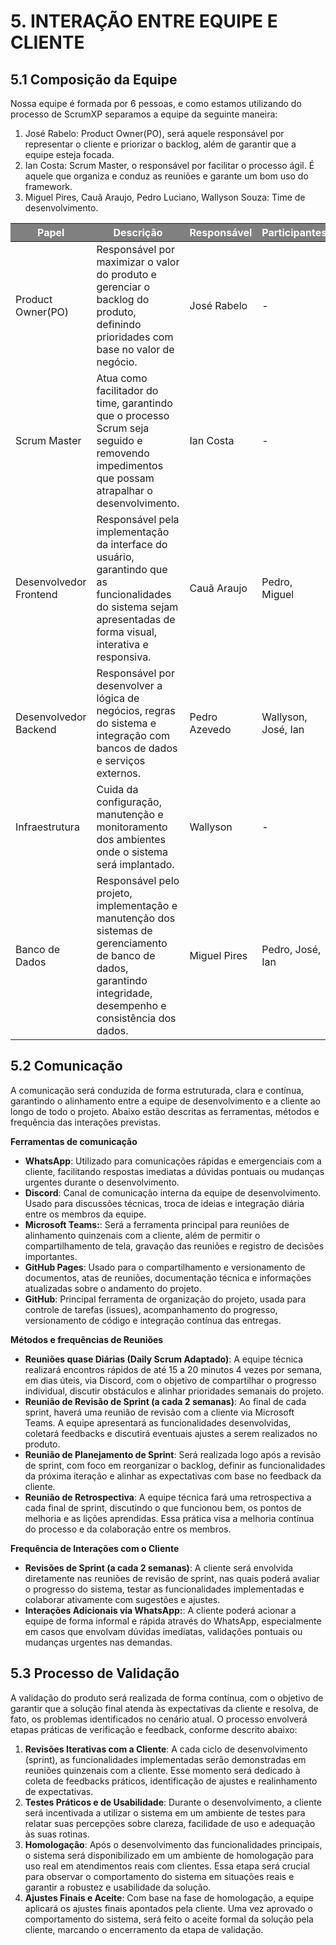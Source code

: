 # **5. INTERAÇÃO ENTRE EQUIPE E CLIENTE**

## **5.1 Composição da Equipe**
<p>Nossa equipe é formada por 6 pessoas, e como estamos utilizando 
do processo de ScrumXP separamos a equipe da seguinte maneira: </p>

<ol>
    <li>José Rabelo: Product Owner(PO), será aquele responsável por representar o cliente e priorizar o backlog, além de garantir que a equipe esteja focada.</li>
    <li>Ian Costa: Scrum Master, o responsável por facilitar o processo ágil. É aquele que organiza e conduz as reuniões e garante um bom uso do framework.</li>
    <li>Miguel Pires,  Cauã Araujo, Pedro Luciano, Wallyson Souza: Time de desenvolvimento.</li>
</ol>

<table>
  <thead>
    <tr style="background-color: gray; color: white;">
      <th>Papel</th>
      <th>Descrição</th>
      <th>Responsável</th>
      <th>Participantes</th>
    </tr>
  </thead>
  <tbody>
    <tr>
      <td>Product Owner(PO)</td>
      <td>Responsável por maximizar o valor do produto e gerenciar o backlog do produto, definindo prioridades com base no valor de negócio.</td>
      <td>José Rabelo</td>
      <td>-</td>
    </tr>
    <tr>
      <td>Scrum Master</td>
      <td>Atua como facilitador do time, garantindo que o processo Scrum seja seguido e removendo impedimentos que possam atrapalhar o desenvolvimento.</td>
      <td>Ian Costa</td>
      <td>-</td>
    </tr>
    <tr>
      <td>Desenvolvedor Frontend</td>
      <td>Responsável pela implementação da interface do usuário, garantindo que as funcionalidades do sistema sejam apresentadas de forma visual, interativa e responsiva.</td>
      <td>Cauã Araujo</td>
      <td>Pedro, Miguel</td>
    </tr>
    <tr>
      <td>Desenvolvedor Backend</td>
      <td>Responsável por desenvolver a lógica de negócios, regras do sistema e integração com bancos de dados e serviços externos.</td>
      <td>Pedro Azevedo</td>
      <td>Wallyson, José, Ian</td>
    </tr>
    <tr>
      <td>Infraestrutura</td>
      <td>Cuida da configuração, manutenção e monitoramento dos ambientes onde o sistema será implantado.</td>
      <td>Wallyson</td>
      <td>-</td>
    </tr>
    <tr>
      <td>Banco de Dados</td>
      <td>Responsável pelo projeto, implementação e manutenção dos sistemas de gerenciamento de banco de dados, garantindo integridade, desempenho e consistência dos dados.</td>
      <td>Miguel Pires</td>
      <td>Pedro, José, Ian</td>
    </tr>
  </tbody>
</table>

## **5.2 Comunicação**

<p>A comunicação será conduzida de forma estruturada, clara e contínua, garantindo o alinhamento entre a equipe de desenvolvimento e a cliente ao longo de todo o projeto. Abaixo estão descritas as ferramentas, métodos e frequência das interações previstas.</p>

**Ferramentas de comunicação**

- **WhatsApp**: Utilizado para comunicações rápidas e emergenciais com a cliente, facilitando respostas imediatas a dúvidas pontuais ou mudanças urgentes durante o desenvolvimento.
- **Discord**: Canal de comunicação interna da equipe de desenvolvimento. Usado para discussões técnicas, troca de ideias e integração diária entre os membros da equipe.
- **Microsoft Teams:**: Será a ferramenta principal para reuniões de alinhamento quinzenais com a cliente, além de permitir o compartilhamento de tela, gravação das reuniões e registro de decisões importantes.
- **GitHub Pages**: Usado para o compartilhamento e versionamento de documentos, atas de reuniões, documentação técnica e informações atualizadas sobre o andamento do projeto.
- **GitHub**: Principal ferramenta de organização do projeto, usada para controle de tarefas (issues), acompanhamento do progresso, versionamento de código e integração contínua das entregas.

**Métodos e frequências de Reuniões**

- **Reuniões quase Diárias (Daily Scrum Adaptado)**: A equipe técnica realizará encontros rápidos de até 15 a 20  minutos 4 vezes por semana, em dias úteis, via Discord, com o objetivo de compartilhar o progresso individual, discutir obstáculos e alinhar prioridades semanais do projeto.
- **Reunião de Revisão de Sprint (a cada 2 semanas)**: Ao final de cada sprint, haverá uma reunião de revisão com a cliente via Microsoft Teams. A equipe apresentará as funcionalidades desenvolvidas, coletará feedbacks e discutirá eventuais ajustes a serem realizados no produto.
- **Reunião de Planejamento de Sprint**: Será realizada logo após a revisão de sprint, com foco em reorganizar o backlog, definir as funcionalidades da próxima iteração e alinhar as expectativas com base no feedback da cliente.
- **Reunião de Retrospectiva**: A equipe técnica fará uma retrospectiva a cada final de sprint, discutindo o que funcionou bem, os pontos de melhoria e as lições aprendidas. Essa prática visa a melhoria contínua do processo e da colaboração entre os membros.

**Frequência de Interações com o Cliente**

- **Revisões de Sprint (a cada 2 semanas)**: A cliente será envolvida diretamente nas reuniões de revisão de sprint, nas quais poderá avaliar o progresso do sistema, testar as funcionalidades implementadas e colaborar ativamente com sugestões e ajustes.
- **Interações Adicionais via WhatsApp:**: A cliente poderá acionar a equipe de forma informal e rápida através do WhatsApp, especialmente em casos que envolvam dúvidas imediatas, validações pontuais ou mudanças urgentes nas demandas.

## **5.3 Processo de Validação**

<p>A validação do produto será realizada de forma contínua, com o objetivo de garantir que a solução final atenda às expectativas da cliente e resolva, de fato, os problemas identificados no cenário atual. O processo envolverá etapas práticas de verificação e feedback, conforme descrito abaixo:</p>

1. **Revisões Iterativas com a Cliente**: A cada ciclo de desenvolvimento (sprint), as funcionalidades implementadas serão demonstradas em reuniões quinzenais com a cliente. Esse momento será dedicado à coleta de feedbacks práticos, identificação de ajustes e realinhamento de expectativas.
2. **Testes Práticos e de Usabilidade**: Durante o desenvolvimento, a cliente será incentivada a utilizar o sistema em um ambiente de testes para relatar suas percepções sobre clareza, facilidade de uso e adequação às suas rotinas.
3. **Homologação**: Após o desenvolvimento das funcionalidades principais, o sistema será disponibilizado em um ambiente de homologação para uso real em atendimentos reais com clientes. Essa etapa será crucial para observar o comportamento do sistema em situações reais e garantir a robustez e usabilidade da solução.
4. **Ajustes Finais e Aceite**: Com base na fase de homologação, a equipe aplicará os ajustes finais apontados pela cliente. Uma vez aprovado o comportamento do sistema, será feito o aceite formal da solução pela cliente, marcando o encerramento da etapa de validação.